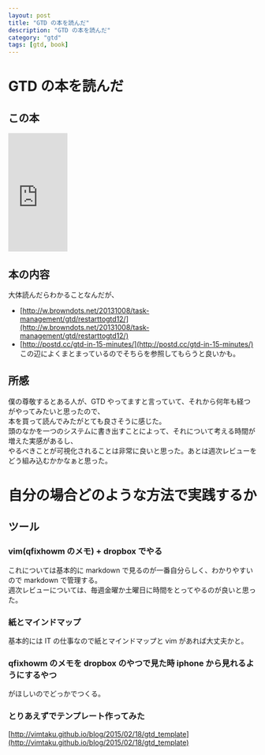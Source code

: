 ```yaml
---
layout: post
title: "GTD の本を読んだ"
description: "GTD の本を読んだ"
category: "gtd"
tags: [gtd, book]
---
```


# GTD の本を読んだ

## この本
<iframe src="http://rcm-fe.amazon-adsystem.com/e/cm?lt1=_blank&bc1=000000&IS2=1&bg1=FFFFFF&fc1=000000&lc1=0000FF&t=vimtaku-22&o=9&p=8&l=as4&m=amazon&f=ifr&ref=ss_til&asins=4576082116" style="width:120px;height:240px;" scrolling="no" marginwidth="0" marginheight="0" frameborder="0"></iframe>

## 本の内容
大体読んだらわかることなんだが、  
 - [http://w.browndots.net/20131008/task-management/gtd/restarttogtd12/](http://w.browndots.net/20131008/task-management/gtd/restarttogtd12/)  
 - [http://postd.cc/gtd-in-15-minutes/](http://postd.cc/gtd-in-15-minutes/)  
この辺によくまとまっているのでそちらを参照してもらうと良いかも。  

## 所感
僕の尊敬するとある人が、GTD やってますと言っていて、それから何年も経つがやってみたいと思ったので、  
本を買って読んでみたがとても良さそうに感じた。  
頭のなかを一つのシステムに書き出すことによって、それについて考える時間が増えた実感があるし、  
やるべきことが可視化されることは非常に良いと思った。あとは週次レビューをどう組み込むかかなぁと思った。  

# 自分の場合どのような方法で実践するか

## ツール

### vim(qfixhowm のメモ) + dropbox でやる
これについては基本的に markdown で見るのが一番自分らしく、わかりやすいので markdown で管理する。  
週次レビューについては、毎週金曜か土曜日に時間をとってやるのが良いと思った。  

### 紙とマインドマップ
基本的には IT の仕事なので紙とマインドマップと vim があれば大丈夫かと。  

### qfixhowm のメモを dropbox のやつで見た時 iphone から見れるようにするやつ
がほしいのでどっかでつくる。  

### とりあえずでテンプレート作ってみた
[http://vimtaku.github.io/blog/2015/02/18/gtd_template](http://vimtaku.github.io/blog/2015/02/18/gtd_template)

